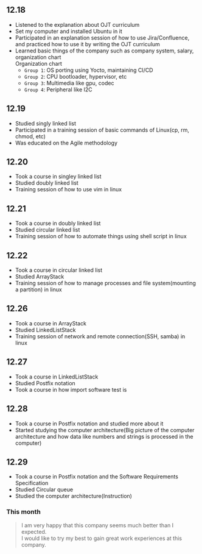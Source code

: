 ## 12.18
- Listened to the explanation about OJT curriculum
- Set my computer and installed Ubuntu in it
- Participated in an explanation session of how to use Jira/Confluence, and practiced how to use it by writing the OJT curriculum
- Learned basic things of the company such as company system, salary, organization chart<br>
  Organization chart
  - `Group 1`: OS porting using Yocto, maintaining CI/CD
  - `Group 2`: CPU bootloader, hypervisor, etc
  - `Group 3`: Multimedia like gpu, codec
  - `Group 4`: Peripheral like I2C
## 12.19
- Studied singly linked list
- Participated in a training session of basic commands of Linux(cp, rm, chmod, etc)
- Was educated on the Agile methodology
## 12.20
- Took a course in singley linked list
- Studied doubly linked list
- Training session of how to use vim in linux
## 12.21
- Took a course in doubly linked list
- Studied circular linked list
- Training session of how to automate things using shell script in linux
## 12.22
- Took a course in circular linked list
- Studied ArrayStack
- Training session of how to manage processes and file system(mounting a partition) in linux

## 12.26
- Took a course in ArrayStack
- Studied LinkedListStack
- Training session of network and remote connection(SSH, samba) in linux
## 12.27
- Took a course in LinkedListStack
- Studied Postfix notation
- Took a course in how import software test is
## 12.28
- Took a course in Postfix notation and studied more about it
- Started studying the computer architecture(Big picture of the computer architecture and how data like numbers and strings is processed in the computer)
## 12.29
- Took a course in Postfix notation and the Software Requirements Specification
- Studied Circular queue
- Studied the computer architecture(Instruction)

### This month
>I am very happy that this company seems much better than I expected.<br>
>I would like to try my best to gain great work experiences at this company.
